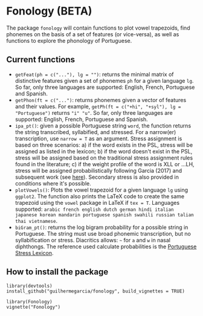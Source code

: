 # Fonology (BETA)

The package `fonology` will contain functions to plot vowel trapezoids, find phonemes on the basis of a set of features (or vice-versa), as well as functions to explore the phonology of Portuguese.

## Current functions

- `getFeat(ph = c("..."), lg = "")`: returns the minimal matrix of distinctive features given a set of phonemes `ph` for a given language `lg`. So far, only three languages are supported: English, French, Portuguese and Spanish.
- `getPhon(ft = c("...")`: returns phonemes given a vector of features and their values. For example, `getPh(ft = c("+hi", "+syl"), lg = "Portuguese")` returns `"i" "u"`. So far, only three languages are supported: English, French, Portuguese and Spanish.
- `ipa_pt()`: given a possible Portuguese string `word`, the function returns the string transcribed, syllabified, and stressed. For a narrow(er) transcription, use `narrow = T` as an argument. Stress assignment is based on three scenarios: a) if the word exists in the PSL, stress will be assigned as listed in the lexicon; b) if the word doesn't exist in the PSL, stress will be assigned based on the traditional stress assignment rules found in the literature; c) if the weight profile of the word is XLL or ...LH, stress will be assigned probabilistically following Garcia (2017) and subsequent work (see [here](https://gdgarcia.ca/research.html)). Secondary stress is also provided in conditions where it's possible.
- `plotVowels()`: Plots the vowel trapezoid for a given language `lg` using `ggplot2`. The function also prints the LaTeX code to create the same trapezoid using the `vowel` package in LaTeX if `tex = T`. Languages supported: `arabic french english dutch german hindi italian japanese korean mandarin portuguese spanish swahili russian talian thai vietnamese`.
- `biGram_pt()`: returns the log bigram probability for a possible string in Portuguese. The string must use broad phonemic transcription, but no syllabification or stress. Diacritics allows: `~` for `a` and `w` in nasal diphthongs. The reference used calculate probabilities is the [Portuguese Stress Lexicon](http://gdgarcia.ca/psl.html).


## How to install the package

```
library(devtools)
install_github("guilhermegarcia/fonology", build_vignettes = TRUE)

library(Fonology)
vignette("Fonology")
```
